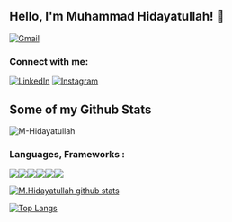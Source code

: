 ## Hello, I'm Muhammad Hidayatullah! 👋
[<img alt="Gmail" src="https://img.shields.io/badge/hidayatullahblkgmail.com-D14836?style=for-the-badge&logo=gmail&logoColor=white" />][email]

### Connect with me:

[<img alt="LinkedIn" src="https://img.shields.io/badge/M-Hidayatullahh%20-%230077B5.svg?&style=for-the-badge&logo=linkedin&logoColor=white"/>][linkedin]
[<img alt="Instagram" src="https://img.shields.io/badge/dayaat___%20-%23E4405F.svg?&style=for-the-badge&logo=Instagram&logoColor=white"/>][instagram]

## Some of my Github Stats
<p align=left> <img src=https://komarev.com/ghpvc/?username=M-Hidayatullah alt=M-Hidayatullah /> </p>

### Languages, Frameworks :
<img src="https://img.shields.io/badge/laravel-cc0000?style=for-the-badge&logo=laravel&logoColor=white"/><img src="https://img.shields.io/badge/Java-ED8B00?style=for-the-badge&logo=java&logoColor=white"/><img src="https://img.shields.io/badge/PHP-3776AB?style=for-the-badge&logo=php&logoColor=white"/><img src="https://img.shields.io/badge/JavaScript-323330?style=for-the-badge&logo=javascript&logoColor=F7DF1E"/><img src="https://img.shields.io/badge/Vue-0175C2?style=for-the-badge&logo=vue&logoColor=white"/><img src="https://img.shields.io/badge/git-0175C2?style=for-the-badge&logo=git&logoColor=white"/>


[![M.Hidayatullah github stats](https://github-readme-stats.vercel.app/api?username=M-Hidayatullah&show_icons=true&theme=blueberry)](https://github.com/anuraghazra/github-readme-stats)

[![Top Langs](https://github-readme-stats.vercel.app/api/top-langs/?username=M-Hidayatullah&layout=compact&theme=blueberry)](https://github.com/anuraghazra/github-readme-stats)


[instagram]: https://www.instagram.com/dayaat___/
[linkedin]: https://www.linkedin.com/in/m-hidayatullahh/
[email]: mailto:hidayatullahblk@gmail.com
